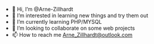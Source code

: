 - 👋 Hi, I’m @Arne-Zillhardt
- 👀 I’m interested in learning new things and try them out
- 🌱 I’m currently learning PHP/MYSQL
- 💞️ I’m looking to collaborate on some web projects
- 📫 How to reach me Arne_Zillhardt@outlook.com

<!---
Arne-Zillhardt/Arne-Zillhardt is a ✨ special ✨ repository because its `README.md` (this file) appears on your GitHub profile.
You can click the Preview link to take a look at your changes.
--->
